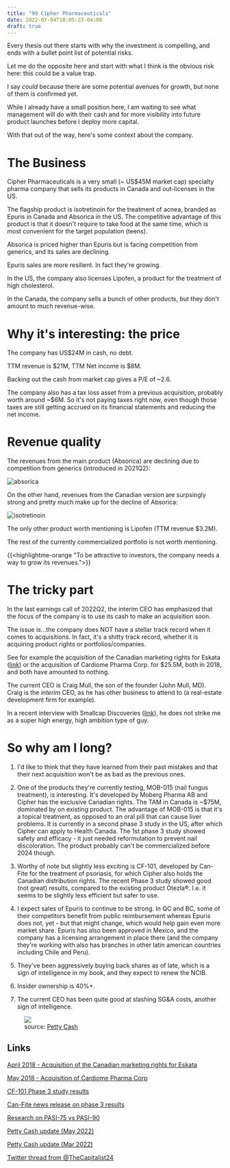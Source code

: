 ```yaml
---
title: "99 Cipher Pharmaceuticals"
date: 2022-07-04T18:05:23-04:00
draft: true
---
```


Every thesis out there starts with why the investment is compelling, and ends with a bullet point list of potential risks.

Let me do the opposite here and start with what I think is the obvious risk here: this could be a value trap.

I say _could_ because there are some potential avenues for growth, but none of them is confirmed yet. 

While I already have a small position here, I am waiting to see what management will do with their cash and for more visibility into future product launches before I deploy more capital.

With that out of the way, here's some context about the company.

# The Business

Cipher Pharmaceuticals is a very small (~ US$45M market cap) specialty pharma company that sells its products in Canada and out-licenses in the US.

The flagship product is isotretinoin for the treatment of acnea, branded as Epuris in Canada and Absorica in the US. The competitive advantage of this product is that it doesn't require to take food at the same time, which is most convenient for the target population (teens).

Absorica is priced higher than Epuris but is facing competition from generics, and its sales are declining.

Epuris sales are more resilient. In fact they're growing.

In the US, the company also licenses Lipofen, a product for the treatment of high cholesterol.

In the Canada, the company sells a bunch of other products, but they don't amount to much revenue-wise.

# Why it's interesting: the price

The company has US$24M in cash, no debt.

TTM revenue is $21M, TTM Net income is $8M.

Backing out the cash from market cap gives a P/E of ~2.6.

The company also has a tax loss asset from a previous acquisition, probably worth around ~$6M. So it's not paying taxes right now, even though those taxes are still getting accrued on its financial statements and reducing the net income.

# Revenue quality

The revenues from the main product (Absorica) are declining due to competition from generics (introduced in 2021Q2):

![absorica](/images/absorica.png)

On the other hand, revenues from the Canadian version are surpsingly strong and pretty much make up for the decline of Absorica:

![isotretinoin](/images/isotretinoin.png)

The only other product worth mentioning is Lipofen (TTM revenue $3.2M).

The rest of the currently commercialized portfolio is not worth mentioning.

{{<highlightme-orange "To be attractive to investors, the company needs a way to grow its revenues.">}}

# The tricky part

In the last earnings call of 2022Q2, the interim CEO has emphasized that the focus of the company is to use its cash to make an acquisition soon.

The issue is...the company does NOT have a stellar track record when it comes to acquisitions. In fact, it's a shitty track record, whether it is acquiring product rights or portfolios/companies.

See for example the acquisition of the Canadian marketing rights for Eskata ([link](https://www.cantechletter.com/2018/04/cipher-pharmaceuticals-has-a-big-upside-says-echelon-wealth/#)) or the acquisition of Cardiome Pharma Corp. for $25.5M, both in 2018, and both have amounted to nothing.

The current CEO is Craig Mull, the son of the founder (John Mull, MD). Craig is the *interim* CEO, as he has other business to attend to (a real-estate development firm for example).

In a recent interview with Smallcap Discoveries ([link](https://www.youtube.com/watch?v=KaMcG2ZO1Sc)), he does not strike me as a super high energy, high ambition type of guy.

# So why am I long?

1. I'd like to think that they have learned from their past mistakes and that their next acquisition won't be as bad as the previous ones.

2. One of the products they're currently testing, MOB-015 (nail fungus treatment), is interesting. It's developed by Moberg Pharma AB and Cipher has the exclusive Canadian rights. The TAM in Canada is ~$75M, dominated by on existing product. The advantage of MOB-015 is that it's a topical treatment, as opposed to an oral pill that can cause liver problems. It is currently in a second phase 3 study in the US, after which Cipher can apply to Health Canada. The 1st phase 3 study showed safety and efficacy - it just needed reformulation to prevent nail discoloration. The product probably can't be commercialized before 2024 though.

3. Worthy of note but slightly less exciting is CF-101, developed by Can-Fite for the treatment of psoriasis, for which Cipher also holds the Canadian distribution rights. The recent Phase 3 study showed good (not great) results, compared to the existing product Otezla®. I.e. it seems to be slightly less efficient but safer to use.

4. I expect sales of Epuris to continue to be strong. In QC and BC, some of their competitors benefit from public reimbursement whereas Epuris does not, yet - but that might change, which would help gain even more market share. Epuris has also been approved in Mexico, and the company has a licensing arrangement in place there (and the company they're working with also has branches in other latin american countries including Chile and Peru).

5. They've been aggressively buying back shares as of late, which is a sign of intelligence in my book, and they expect to renew the NCIB.

6. Insider ownership is 40%+.

7. The current CEO has been quite good at slashing SG&A costs, another sign of intelligence.

<figure>
  <img src="/images/cipher-sga.png">
  <figcaption>source: <a href=https://pettycash.substack.com/p/cipher-pharmaceuticals-inc-update>Petty Cash</a></figcaption>
</figure>

## Links

[April 2018 - Acquisition of the Canadian marketing rights for Eskata](https://www.cantechletter.com/2018/04/cipher-pharmaceuticals-has-a-big-upside-says-echelon-wealth/#)

[May 2018 - Acquisition of Cardiome Pharma Corp](https://cipher.investorroom.com/2018-05-16-Cipher-Pharmaceuticals-Inc-Completes-Acquisition-of-100-of-Cardiome-Pharma-Corp)

[CF-101 Phase 3 study results](https://seekingalpha.com/news/3852810-can-fite-stock-rises-23-as-psoriasis-drug-beats-placebo-but-lags-behind-otezla-in-phase-3-trial)

[Can-Fite news release on phase 3 results](https://ir.canfite.com/news-events/press-releases/detail/993/can-fite-announces-positive-top-line-results-from)

[Research on PASI-75 vs PASI-90](https://pubmed.ncbi.nlm.nih.gov/28042711/#:~:text=PASI%2075%20indicates%20a%2075,indicative%20of%20excellent%20disease%20improvement)

[Petty Cash update (May 2022)](https://pettycash.substack.com/p/cipher-pharmaceuticals-inc-update)

[Petty Cash update (Mar 2022)](https://pettycash.substack.com/p/cipher-update-cphto?r=7zdst&s=w&utm_campaign=post&utm_medium=web)

[Twitter thread from @TheCapitalist24](https://twitter.com/TheCapitalist24/status/1506989560546349072)


